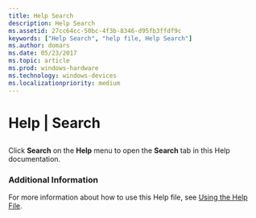 ```yaml
---
title: Help Search
description: Help Search
ms.assetid: 27cc64cc-50bc-4f3b-8346-d95fb3ffdf9c
keywords: ["Help Search", "help file, Help Search"]
ms.author: domars
ms.date: 05/23/2017
ms.topic: article
ms.prod: windows-hardware
ms.technology: windows-devices
ms.localizationpriority: medium
---
```


# Help | Search


## <span id="ddk_help_search_dbg"></span><span id="DDK_HELP_SEARCH_DBG"></span>


Click **Search** on the **Help** menu to open the **Search** tab in this Help documentation.

### <span id="additional_information"></span><span id="ADDITIONAL_INFORMATION"></span>Additional Information

For more information about how to use this Help file, see [Using the Help File](using-the-help-documentation.md).

 

 





